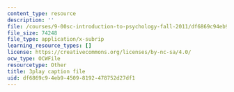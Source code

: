 ```yaml
---
content_type: resource
description: ''
file: /courses/9-00sc-introduction-to-psychology-fall-2011/df6869c94eb945098192478752d27df1_v4ur5mna060.srt
file_size: 74248
file_type: application/x-subrip
learning_resource_types: []
license: https://creativecommons.org/licenses/by-nc-sa/4.0/
ocw_type: OCWFile
resourcetype: Other
title: 3play caption file
uid: df6869c9-4eb9-4509-8192-478752d27df1
---
```


